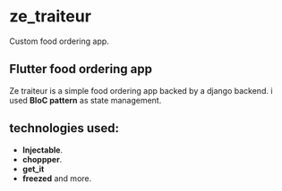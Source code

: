 # ze_traiteur

Custom food ordering app.
## Flutter food ordering app
Ze traiteur is a simple food ordering app backed by a django backend.
i used **BloC pattern** as state management.

## technologies used:

 -  **Injectable**.
 -  **choppper**.
 -  **get_it**
 -  **freezed** and more.


